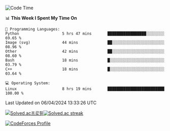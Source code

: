 
<!--START_SECTION:waka-->
![Code Time](http://img.shields.io/badge/Code%20Time-3%2C405%20hrs%2018%20mins-blue)

📊 **This Week I Spent My Time On** 

```text
💬 Programming Languages: 
Python                   5 hrs 47 mins       █████████████████░░░░░░░░   69.65 % 
Image (svg)              44 mins             ██░░░░░░░░░░░░░░░░░░░░░░░   08.96 % 
Other                    42 mins             ██░░░░░░░░░░░░░░░░░░░░░░░   08.60 % 
Bash                     18 mins             █░░░░░░░░░░░░░░░░░░░░░░░░   03.79 % 
C++                      18 mins             █░░░░░░░░░░░░░░░░░░░░░░░░   03.64 % 

💻 Operating System: 
Linux                    8 hrs 19 mins       █████████████████████████   100.00 % 
```


 Last Updated on 06/04/2024 13:33:26 UTC
<!--END_SECTION:waka-->


[![Solved.ac프로필](http://mazassumnida.wtf/api/generate_badge?boj=hckim96)](https://solved.ac/hckim96)[![Solved.ac streak](http://mazandi.herokuapp.com/api?handle=hckim96&theme=dark)](https://solved.ac/hckim96)


[![CodeForces Profile](https://cf.leed.at?id=hckim96)](https://codeforces.com/profile/hckim96)

